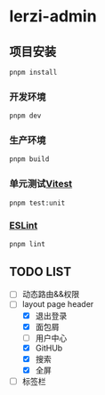 # lerzi-admin

## 项目安装

```sh
pnpm install
```

### 开发环境

```sh
pnpm dev
```

### 生产环境

```sh
pnpm build
```

### 单元测试[Vitest](https://vitest.dev/)

```sh
pnpm test:unit
```

###  [ESLint](https://eslint.org/)

```sh
pnpm lint
```

## TODO LIST

- [ ] 动态路由&&权限
- [ ] layout page header
  - [x] 退出登录
  - [x] 面包屑
  - [ ] 用户中心
  - [x] GitHUb
  - [x] 搜索
  - [x] 全屏
- [ ] 标签栏